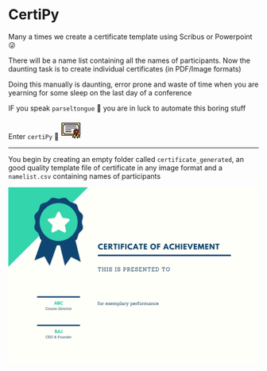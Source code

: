 # CertiPy
Many a times we create a certificate template using Scribus or Powerpoint :stuck_out_tongue_winking_eye:

There will be a name list containing all the names of participants. Now the daunting task is to create individual certificates (in PDF/Image formats)

Doing this manually is daunting, error prone and waste of time when you are yearning for some sleep on the last day of a conference

IF you speak `parseltongue` :snake: you are in luck to automate this boring stuff

Enter `certiPy` :tada:  <img src="https://github.com/rahulvenugopal/CertiPy/blob/main/certi.png" width="40px" />

---

You begin by creating an empty folder called `certificate_generated`, an good quality template file of certificate in any image format and a `namelist.csv` containing names of participants

![Template Image](https://github.com/rahulvenugopal/CertiPy/blob/main/template.jpg)

